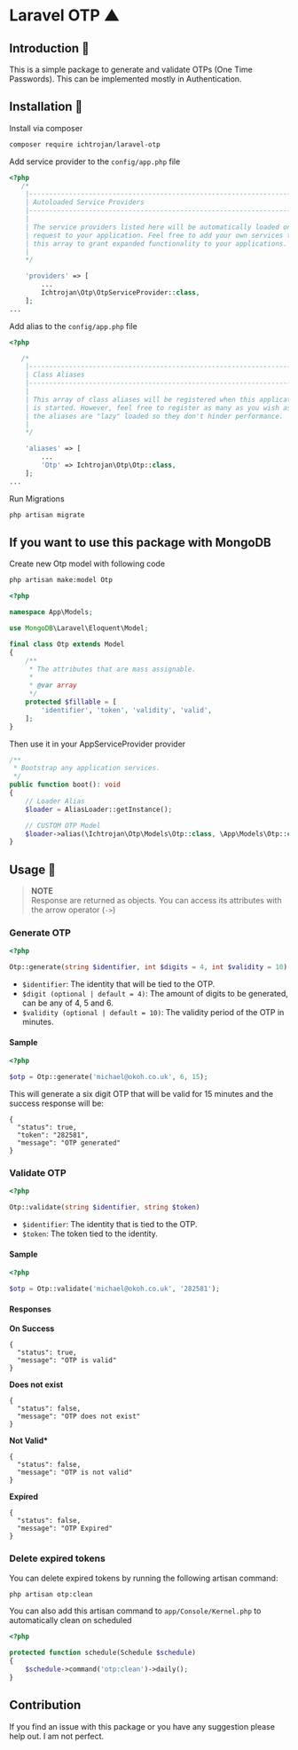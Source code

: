 # Laravel OTP ▲

## Introduction 🖖

This is a simple package to generate and validate OTPs (One Time Passwords). This can be implemented mostly in Authentication.

## Installation 💽

Install via composer

```bash
composer require ichtrojan/laravel-otp
```

Add service provider to the `config/app.php` file

```php
<?php
   /*
    |--------------------------------------------------------------------------
    | Autoloaded Service Providers
    |--------------------------------------------------------------------------
    |
    | The service providers listed here will be automatically loaded on the
    | request to your application. Feel free to add your own services to
    | this array to grant expanded functionality to your applications.
    |
    */

    'providers' => [
        ...
        Ichtrojan\Otp\OtpServiceProvider::class,
    ];
...
```

Add alias to the `config/app.php` file

```php
<?php

   /*
    |--------------------------------------------------------------------------
    | Class Aliases
    |--------------------------------------------------------------------------
    |
    | This array of class aliases will be registered when this application
    | is started. However, feel free to register as many as you wish as
    | the aliases are "lazy" loaded so they don't hinder performance.
    |
    */

    'aliases' => [
        ...
        'Otp' => Ichtrojan\Otp\Otp::class,
    ];
...
```

Run Migrations

```bash
php artisan migrate
```

## If you want to use this package with MongoDB

Create new Otp model with following code

```bash
php artisan make:model Otp
```

```php
<?php

namespace App\Models;

use MongoDB\Laravel\Eloquent\Model;

final class Otp extends Model
{
    /**
     * The attributes that are mass assignable.
     *
     * @var array
     */
    protected $fillable = [
        'identifier', 'token', 'validity', 'valid',
    ];
}

```

Then use it in your AppServiceProvider provider

```php
/**
 * Bootstrap any application services.
 */
public function boot(): void
{
    // Loader Alias
    $loader = AliasLoader::getInstance();

    // CUSTOM OTP Model
    $loader->alias(\Ichtrojan\Otp\Models\Otp::class, \App\Models\Otp::class);
}
```

## Usage 🧨

> **NOTE**</br>
> Response are returned as objects. You can access its attributes with the arrow operator (`->`)

### Generate OTP

```php
<?php

Otp::generate(string $identifier, int $digits = 4, int $validity = 10)
```

-   `$identifier`: The identity that will be tied to the OTP.
-   `$digit (optional | default = 4)`: The amount of digits to be generated, can be any of 4, 5 and 6.
-   `$validity (optional | default = 10)`: The validity period of the OTP in minutes.

#### Sample

```php
<?php

$otp = Otp::generate('michael@okoh.co.uk', 6, 15);
```

This will generate a six digit OTP that will be valid for 15 minutes and the success response will be:

```object
{
  "status": true,
  "token": "282581",
  "message": "OTP generated"
}
```

### Validate OTP

```php
<?php

Otp::validate(string $identifier, string $token)
```

-   `$identifier`: The identity that is tied to the OTP.
-   `$token`: The token tied to the identity.

#### Sample

```php
<?php

$otp = Otp::validate('michael@okoh.co.uk', '282581');
```

#### Responses

**On Success**

```object
{
  "status": true,
  "message": "OTP is valid"
}
```

**Does not exist**

```object
{
  "status": false,
  "message": "OTP does not exist"
}
```

**Not Valid\***

```object
{
  "status": false,
  "message": "OTP is not valid"
}
```

**Expired**

```object
{
  "status": false,
  "message": "OTP Expired"
}
```

### Delete expired tokens

You can delete expired tokens by running the following artisan command:

```bash
php artisan otp:clean
```

You can also add this artisan command to `app/Console/Kernel.php` to automatically clean on scheduled

```php
<?php

protected function schedule(Schedule $schedule)
{
    $schedule->command('otp:clean')->daily();
}
```

## Contribution

If you find an issue with this package or you have any suggestion please help out. I am not perfect.
